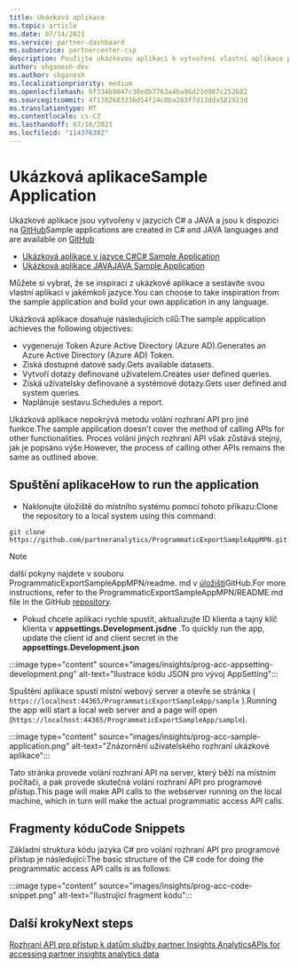 ```yaml
---
title: Ukázková aplikace
ms.topic: article
ms.date: 07/14/2021
ms.service: partner-dashboard
ms.subservice: partnercenter-csp
description: Použijte ukázkovou aplikaci k vytvoření vlastní aplikace pro programové získání přístupu k datům o partner Insights.
author: shganesh-dev
ms.author: shganesh
ms.localizationpriority: medium
ms.openlocfilehash: 6f334b9047c38e8b7763a4ba96d21d987c252682
ms.sourcegitcommit: 4f1702683336d54f24c0ba283f7d13dda581923d
ms.translationtype: MT
ms.contentlocale: cs-CZ
ms.lasthandoff: 07/16/2021
ms.locfileid: "114376382"
---
```

# <a name="sample-application"></a><span data-ttu-id="612b1-103">Ukázková aplikace</span><span class="sxs-lookup"><span data-stu-id="612b1-103">Sample Application</span></span>

<span data-ttu-id="612b1-104">Ukázkové aplikace jsou vytvořeny v jazycích C# a JAVA a jsou k dispozici na [GitHub](https://github.com/partneranalytics)</span><span class="sxs-lookup"><span data-stu-id="612b1-104">Sample applications are created in C# and JAVA languages and are available on [GitHub](https://github.com/partneranalytics)</span></span>

- [<span data-ttu-id="612b1-105">Ukázková aplikace v jazyce C#</span><span class="sxs-lookup"><span data-stu-id="612b1-105">C# Sample Application</span></span>](https://github.com/partneranalytics/ProgrammaticExportSampleAppMPN)
- [<span data-ttu-id="612b1-106">Ukázková aplikace JAVA</span><span class="sxs-lookup"><span data-stu-id="612b1-106">JAVA Sample Application</span></span>](https://github.com/partneranalytics/ProgrammaticExportSampleAppMPN_Java)

<span data-ttu-id="612b1-107">Můžete si vybrat, že se inspiraci z ukázkové aplikace a sestavíte svou vlastní aplikaci v jakémkoli jazyce.</span><span class="sxs-lookup"><span data-stu-id="612b1-107">You can choose to take inspiration from the sample application and build your own application in any language.</span></span>

<span data-ttu-id="612b1-108">Ukázková aplikace dosahuje následujících cílů:</span><span class="sxs-lookup"><span data-stu-id="612b1-108">The sample application achieves the following objectives:</span></span>

- <span data-ttu-id="612b1-109">vygeneruje Token Azure Active Directory (Azure AD).</span><span class="sxs-lookup"><span data-stu-id="612b1-109">Generates an Azure Active Directory (Azure AD) Token.</span></span>
- <span data-ttu-id="612b1-110">Získá dostupné datové sady.</span><span class="sxs-lookup"><span data-stu-id="612b1-110">Gets available datasets.</span></span>
- <span data-ttu-id="612b1-111">Vytvoří dotazy definované uživatelem.</span><span class="sxs-lookup"><span data-stu-id="612b1-111">Creates user defined queries.</span></span>
- <span data-ttu-id="612b1-112">Získá uživatelsky definované a systémové dotazy.</span><span class="sxs-lookup"><span data-stu-id="612b1-112">Gets user defined and system queries.</span></span>
- <span data-ttu-id="612b1-113">Naplánuje sestavu.</span><span class="sxs-lookup"><span data-stu-id="612b1-113">Schedules a report.</span></span>

<span data-ttu-id="612b1-114">Ukázková aplikace nepokrývá metodu volání rozhraní API pro jiné funkce.</span><span class="sxs-lookup"><span data-stu-id="612b1-114">The sample application doesn't cover the method of calling APIs for other functionalities.</span></span> <span data-ttu-id="612b1-115">Proces volání jiných rozhraní API však zůstává stejný, jak je popsáno výše.</span><span class="sxs-lookup"><span data-stu-id="612b1-115">However, the process of calling other APIs remains the same as outlined above.</span></span>

## <a name="how-to-run-the-application"></a><span data-ttu-id="612b1-116">Spuštění aplikace</span><span class="sxs-lookup"><span data-stu-id="612b1-116">How to run the application</span></span>

- <span data-ttu-id="612b1-117">Naklonujte úložiště do místního systému pomocí tohoto příkazu:</span><span class="sxs-lookup"><span data-stu-id="612b1-117">Clone the repository to a local system using this command:</span></span>

```cli
git clone https://github.com/partneranalytics/ProgrammaticExportSampleAppMPN.git
```

> [!Note]
> <span data-ttu-id="612b1-118">další pokyny najdete v souboru ProgrammaticExportSampleAppMPN/readme. md v [úložišti](https://github.com/partneranalytics/ProgrammaticExportSampleAppMPN_Java)GitHub.</span><span class="sxs-lookup"><span data-stu-id="612b1-118">For more instructions, refer to the ProgrammaticExportSampleAppMPN/README.md file in the GitHub [repository](https://github.com/partneranalytics/ProgrammaticExportSampleAppMPN_Java).</span></span>

- <span data-ttu-id="612b1-119">Pokud chcete aplikaci rychle spustit, aktualizujte ID klienta a tajný klíč klienta v **appsettings.Development.jsdne** .</span><span class="sxs-lookup"><span data-stu-id="612b1-119">To quickly run the app, update the client id and client secret in the **appsettings.Development.json**</span></span>

:::image type="content" source="images/insights/prog-acc-appsetting-development.png" alt-text="Ilustrace kódu JSON pro vývoj AppSetting":::

<span data-ttu-id="612b1-121">Spuštění aplikace spustí místní webový server a otevře se stránka ( `https://localhost:44365/ProgrammaticExportSampleApp/sample` ).</span><span class="sxs-lookup"><span data-stu-id="612b1-121">Running the app will start a local web server and a page will open (`https://localhost:44365/ProgrammaticExportSampleApp/sample`).</span></span>
  
:::image type="content" source="images/insights/prog-acc-sample-application.png" alt-text="Znázornění uživatelského rozhraní ukázkové aplikace":::

<span data-ttu-id="612b1-123">Tato stránka provede volání rozhraní API na server, který běží na místním počítači, a pak provede skutečná volání rozhraní API pro programové přístup.</span><span class="sxs-lookup"><span data-stu-id="612b1-123">This page will make API calls to the webserver running on the local machine, which in turn will make the actual programmatic access API calls.</span></span>

## <a name="code-snippets"></a><span data-ttu-id="612b1-124">Fragmenty kódu</span><span class="sxs-lookup"><span data-stu-id="612b1-124">Code Snippets</span></span>

<span data-ttu-id="612b1-125">Základní struktura kódu jazyka C# pro volání rozhraní API pro programové přístup je následující:</span><span class="sxs-lookup"><span data-stu-id="612b1-125">The basic structure of the C# code for doing the programmatic access API calls is as follows:</span></span>
 
:::image type="content" source="images/insights/prog-acc-code-snippet.png" alt-text="Ilustrující fragment kódu":::

## <a name="next-steps"></a><span data-ttu-id="612b1-127">Další kroky</span><span class="sxs-lookup"><span data-stu-id="612b1-127">Next steps</span></span>

[<span data-ttu-id="612b1-128">Rozhraní API pro přístup k datům služby partner Insights Analytics</span><span class="sxs-lookup"><span data-stu-id="612b1-128">APIs for accessing partner insights analytics data</span></span>](insights-programmatic-analytics-available-api.md)
